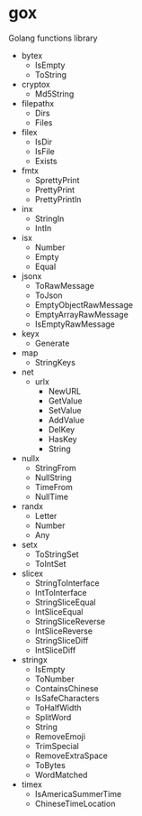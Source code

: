 gox
===

Golang functions library

- bytex
  - IsEmpty
  - ToString
- cryptox
  - Md5String
- filepathx
  - Dirs
  - Files
- filex
  - IsDir
  - IsFile
  - Exists
- fmtx
  - SprettyPrint
  - PrettyPrint
  - PrettyPrintln
- inx
  - StringIn
  - IntIn
- isx
  - Number
  - Empty
  - Equal
- jsonx
    - ToRawMessage
    - ToJson
    - EmptyObjectRawMessage
    - EmptyArrayRawMessage
    - IsEmptyRawMessage
- keyx
    - Generate
- map
    - StringKeys
- net
    - urlx
      - NewURL
      - GetValue
      - SetValue
      - AddValue
      - DelKey
      - HasKey
      - String
- nullx
    - StringFrom
    - NullString
    - TimeFrom
    - NullTime
- randx
  - Letter
  - Number
  - Any
- setx
  - ToStringSet
  - ToIntSet
- slicex
  - StringToInterface
  - IntToInterface
  - StringSliceEqual
  - IntSliceEqual
  - StringSliceReverse
  - IntSliceReverse
  - StringSliceDiff
  - IntSliceDiff
- stringx
  - IsEmpty
  - ToNumber
  - ContainsChinese
  - IsSafeCharacters
  - ToHalfWidth
  - SplitWord
  - String
  - RemoveEmoji
  - TrimSpecial
  - RemoveExtraSpace
  - ToBytes
  - WordMatched
- timex
  - IsAmericaSummerTime
  - ChineseTimeLocation